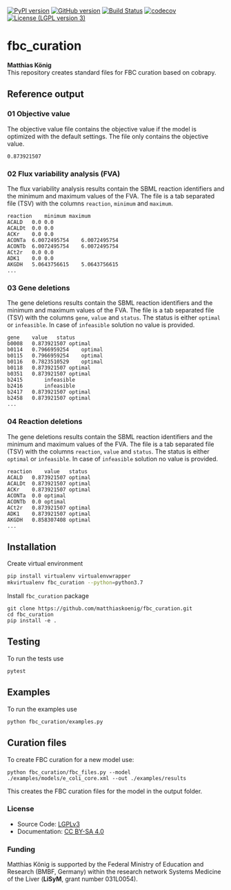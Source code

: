 [![PyPI version](https://badge.fury.io/py/fbc_curation.svg)](https://badge.fury.io/py/fbc_curation)
[![GitHub version](https://badge.fury.io/gh/matthiaskoenig%2Ffbc_curation.svg)](https://badge.fury.io/gh/matthiaskoenig%2Ffbc_curation)
[![Build Status](https://travis-ci.org/matthiaskoenig/fbc_curation.svg?branch=master)](https://travis-ci.org/matthiaskoenig/fbc_curation)
[![codecov](https://codecov.io/gh/matthiaskoenig/fbc_curation/branch/master/graph/badge.svg)](https://codecov.io/gh/matthiaskoenig/fbc_curation)
[![License (LGPL version 3)](https://img.shields.io/badge/license-LGPLv3.0-blue.svg?style=flat-square)](http://opensource.org/licenses/LGPL-3.0)

# fbc_curation
<b>Matthias König</b>  
This repository creates standard files for FBC curation based on cobrapy.

## Reference output
### 01 Objective value
The objective value file contains the objective value if the model is optimized with the default settings. The file only contains the objective value.
```
0.873921507
```

### 02 Flux variability analysis (FVA)
The flux variability analysis results contain the SBML reaction identifiers and the minimum and maximum values of the FVA. The file is a tab separated file (TSV) with the columns `reaction`, `minimum` and `maximum`.
```
reaction	minimum	maximum
ACALD	0.0	0.0
ACALDt	0.0	0.0
ACKr	0.0	0.0
ACONTa	6.0072495754	6.0072495754
ACONTb	6.0072495754	6.0072495754
ACt2r	0.0	0.0
ADK1	0.0	0.0
AKGDH	5.0643756615	5.0643756615
...
```

### 03 Gene deletions 
The gene deletions results contain the SBML reaction identifiers and the minimum and maximum values of the FVA. The file is a tab separated file (TSV) with the columns `gene`, `value` and `status`. The status is either `optimal` or `infeasible`. In case of `infeasible` solution no value is provided.
```
gene	value	status
b0008	0.873921507	optimal
b0114	0.7966959254	optimal
b0115	0.7966959254	optimal
b0116	0.7823510529	optimal
b0118	0.873921507	optimal
b0351	0.873921507	optimal
b2415		infeasible
b2416		infeasible
b2417	0.873921507	optimal
b2458	0.873921507	optimal
...
```

### 04 Reaction deletions 
The gene deletions results contain the SBML reaction identifiers and the minimum and maximum values of the FVA. The file is a tab separated file (TSV) with the columns `reaction`, `value` and `status`. The status is either `optimal` or `infeasible`. In case of `infeasible` solution no value is provided.
```
reaction	value	status
ACALD	0.873921507	optimal
ACALDt	0.873921507	optimal
ACKr	0.873921507	optimal
ACONTa	0.0	optimal
ACONTb	0.0	optimal
ACt2r	0.873921507	optimal
ADK1	0.873921507	optimal
AKGDH	0.858307408	optimal
...
```

## Installation

Create virtual environment
```bash
pip install virtualenv virtualenvwrapper
mkvirtualenv fbc_curation --python=python3.7
```

Install `fbc_curation` package
```
git clone https://github.com/matthiaskoenig/fbc_curation.git
cd fbc_curation
pip install -e .
```

## Testing
To run the tests use
```
pytest
```

## Examples
To run the examples use
```
python fbc_curation/examples.py
```

## Curation files
To create FBC curation for a new model use:
```
python fbc_curation/fbc_files.py --model ./examples/models/e_coli_core.xml --out ./examples/results 
```
This creates the FBC curation files for the model in the output folder.

### License
* Source Code: [LGPLv3](http://opensource.org/licenses/LGPL-3.0)
* Documentation: [CC BY-SA 4.0](http://creativecommons.org/licenses/by-sa/4.0/)

### Funding
Matthias König is supported by the Federal Ministry of Education and Research (BMBF, Germany)
within the research network Systems Medicine of the Liver (**LiSyM**, grant number 031L0054).

